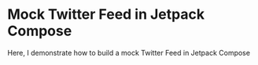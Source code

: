 # Mock Twitter Feed in Jetpack Compose

[logo]: https://firebasestorage.googleapis.com/v0/b/anime-dating-app-sample.appspot.com/o/Screenshot_20210731-002038_Sample%20JetPack%20Compose%20App.jpg?alt=media&token=b27c2c12-49dc-4239-b00f-9d8a26382470 "hjhjk"

Here, I demonstrate how to build a mock Twitter Feed in Jetpack Compose 

